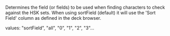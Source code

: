 Determines the field (or fields) to be used when finding characters to check against the HSK sets. When using sortField (default) it will use the 'Sort Field' column as defined in the deck browser.

values: "sortField", "all", "0", "1", "2", "3"...
